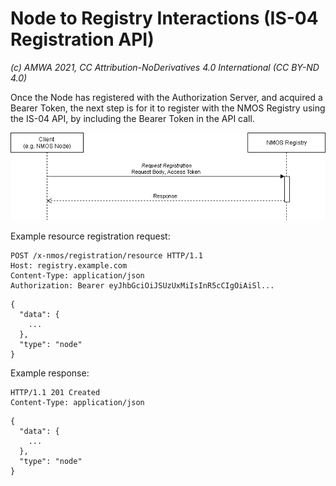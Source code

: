 
# Node to Registry Interactions (IS-04 Registration API)  
_(c) AMWA 2021, CC Attribution-NoDerivatives 4.0 International (CC BY-ND 4.0)_

Once the Node has registered with the Authorization Server, and acquired a Bearer Token, the next step is for it to register with the NMOS Registry using the IS-04 API, by including the Bearer Token in the API call.

![Node to Registry Interaction](./images/node_to_registry.png)

Example resource registration request:
``` 
POST /x-nmos/registration/resource HTTP/1.1
Host: registry.example.com
Content-Type: application/json
Authorization: Bearer eyJhbGciOiJSUzUxMiIsInR5cCIgOiAiSl...
```
``` 
{
  "data": {
    ...
  },
  "type": "node"
}
```
Example response:
```
HTTP/1.1 201 Created
Content-Type: application/json
```
```
{
  "data": {
    ...
  },
  "type": "node"
}
```
<!--stackedit_data:
eyJoaXN0b3J5IjpbLTE5MDIxNDI5ODUsLTExMTgyOTE1ODFdfQ
==
-->
